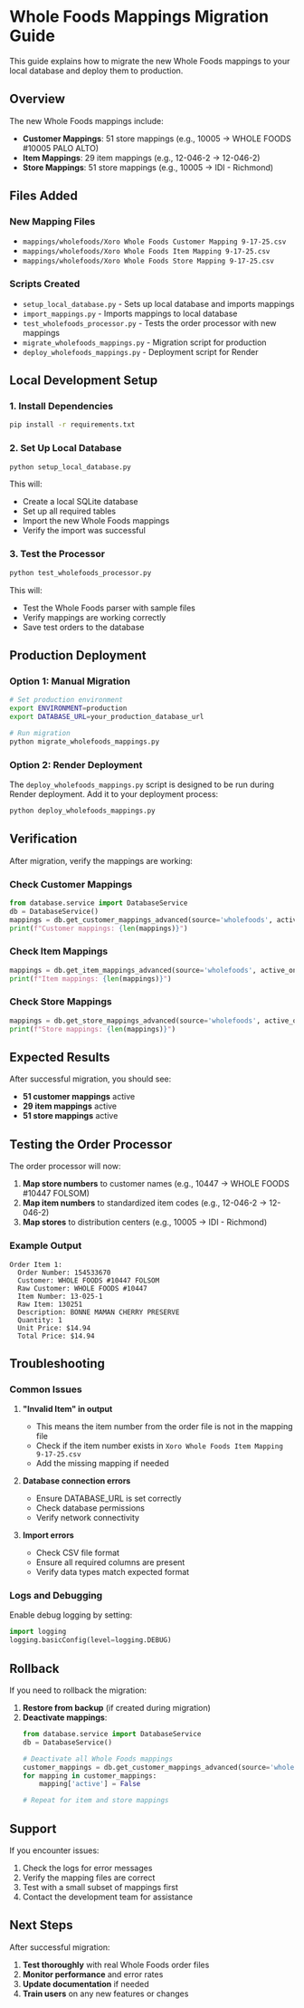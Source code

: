 # Whole Foods Mappings Migration Guide

This guide explains how to migrate the new Whole Foods mappings to your local database and deploy them to production.

## Overview

The new Whole Foods mappings include:
- **Customer Mappings**: 51 store mappings (e.g., 10005 → WHOLE FOODS #10005 PALO ALTO)
- **Item Mappings**: 29 item mappings (e.g., 12-046-2 → 12-046-2)
- **Store Mappings**: 51 store mappings (e.g., 10005 → IDI - Richmond)

## Files Added

### New Mapping Files
- `mappings/wholefoods/Xoro Whole Foods Customer Mapping 9-17-25.csv`
- `mappings/wholefoods/Xoro Whole Foods Item Mapping 9-17-25.csv`
- `mappings/wholefoods/Xoro Whole Foods Store Mapping 9-17-25.csv`

### Scripts Created
- `setup_local_database.py` - Sets up local database and imports mappings
- `import_mappings.py` - Imports mappings to local database
- `test_wholefoods_processor.py` - Tests the order processor with new mappings
- `migrate_wholefoods_mappings.py` - Migration script for production
- `deploy_wholefoods_mappings.py` - Deployment script for Render

## Local Development Setup

### 1. Install Dependencies
```bash
pip install -r requirements.txt
```

### 2. Set Up Local Database
```bash
python setup_local_database.py
```

This will:
- Create a local SQLite database
- Set up all required tables
- Import the new Whole Foods mappings
- Verify the import was successful

### 3. Test the Processor
```bash
python test_wholefoods_processor.py
```

This will:
- Test the Whole Foods parser with sample files
- Verify mappings are working correctly
- Save test orders to the database

## Production Deployment

### Option 1: Manual Migration
```bash
# Set production environment
export ENVIRONMENT=production
export DATABASE_URL=your_production_database_url

# Run migration
python migrate_wholefoods_mappings.py
```

### Option 2: Render Deployment
The `deploy_wholefoods_mappings.py` script is designed to be run during Render deployment. Add it to your deployment process:

```bash
python deploy_wholefoods_mappings.py
```

## Verification

After migration, verify the mappings are working:

### Check Customer Mappings
```python
from database.service import DatabaseService
db = DatabaseService()
mappings = db.get_customer_mappings_advanced(source='wholefoods', active_only=True)
print(f"Customer mappings: {len(mappings)}")
```

### Check Item Mappings
```python
mappings = db.get_item_mappings_advanced(source='wholefoods', active_only=True)
print(f"Item mappings: {len(mappings)}")
```

### Check Store Mappings
```python
mappings = db.get_store_mappings_advanced(source='wholefoods', active_only=True)
print(f"Store mappings: {len(mappings)}")
```

## Expected Results

After successful migration, you should see:
- **51 customer mappings** active
- **29 item mappings** active  
- **51 store mappings** active

## Testing the Order Processor

The order processor will now:
1. **Map store numbers** to customer names (e.g., 10447 → WHOLE FOODS #10447 FOLSOM)
2. **Map item numbers** to standardized item codes (e.g., 12-046-2 → 12-046-2)
3. **Map stores** to distribution centers (e.g., 10005 → IDI - Richmond)

### Example Output
```
Order Item 1:
  Order Number: 154533670
  Customer: WHOLE FOODS #10447 FOLSOM
  Raw Customer: WHOLE FOODS #10447
  Item Number: 13-025-1
  Raw Item: 130251
  Description: BONNE MAMAN CHERRY PRESERVE
  Quantity: 1
  Unit Price: $14.94
  Total Price: $14.94
```

## Troubleshooting

### Common Issues

1. **"Invalid Item" in output**
   - This means the item number from the order file is not in the mapping file
   - Check if the item number exists in `Xoro Whole Foods Item Mapping 9-17-25.csv`
   - Add the missing mapping if needed

2. **Database connection errors**
   - Ensure DATABASE_URL is set correctly
   - Check database permissions
   - Verify network connectivity

3. **Import errors**
   - Check CSV file format
   - Ensure all required columns are present
   - Verify data types match expected format

### Logs and Debugging

Enable debug logging by setting:
```python
import logging
logging.basicConfig(level=logging.DEBUG)
```

## Rollback

If you need to rollback the migration:

1. **Restore from backup** (if created during migration)
2. **Deactivate mappings**:
   ```python
   from database.service import DatabaseService
   db = DatabaseService()
   
   # Deactivate all Whole Foods mappings
   customer_mappings = db.get_customer_mappings_advanced(source='wholefoods', active_only=False)
   for mapping in customer_mappings:
       mapping['active'] = False
   
   # Repeat for item and store mappings
   ```

## Support

If you encounter issues:
1. Check the logs for error messages
2. Verify the mapping files are correct
3. Test with a small subset of mappings first
4. Contact the development team for assistance

## Next Steps

After successful migration:
1. **Test thoroughly** with real Whole Foods order files
2. **Monitor performance** and error rates
3. **Update documentation** if needed
4. **Train users** on any new features or changes
